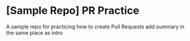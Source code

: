 # [Sample Repo] PR Practice
A sample repo for practicing how to create Pull Requests
add summary
in the same place as intro
